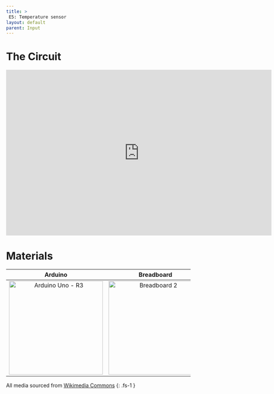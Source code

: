 ```yaml
---
title: >
 E5: Temperature sensor
layout: default
parent: Input
---
```


# The Circuit

<iframe width="725" height="453" src="https://www.tinkercad.com/embed/hN8ev1qhLpB?editbtn=1" frameborder="0" marginwidth="0" marginheight="0" scrolling="no"></iframe>

# Materials

| Arduino | Breadboard | 220Ω & 10kΩ Resistor | TMP36 Temperature Sensor | LED |
|:-----:|:-----:|:-----:|:-----:|:-----:|
| <a title="SparkFun Electronics from Boulder, USA, CC BY 2.0 &lt;https://creativecommons.org/licenses/by/2.0&gt;, via Wikimedia Commons" href="https://commons.wikimedia.org/wiki/File:Arduino_Uno_-_R3.jpg"><img width="256" alt="Arduino Uno - R3" src="https://upload.wikimedia.org/wikipedia/commons/3/38/Arduino_Uno_-_R3.jpg"></a> | <a title="Maskaravivek, CC BY-SA 4.0 &lt;https://creativecommons.org/licenses/by-sa/4.0&gt;, via Wikimedia Commons" href="https://commons.wikimedia.org/wiki/File:Breadboard_2.png"><img width="256" alt="Breadboard 2" src="https://upload.wikimedia.org/wikipedia/commons/thumb/f/f2/Breadboard_2.png/256px-Breadboard_2.png"></a> | <a title="User:Evan-Amos, Public domain, via Wikimedia Commons" href="https://commons.wikimedia.org/wiki/File:Electronic-Axial-Lead-Resistors-Array.png"><img width="256" alt="Electronic-Axial-Lead-Resistors-Array" src="https://upload.wikimedia.org/wikipedia/commons/thumb/c/ce/Electronic-Axial-Lead-Resistors-Array.png/256px-Electronic-Axial-Lead-Resistors-Array.png"></a>| <a title="oomlout, CC BY-SA 2.0 &lt;https://creativecommons.org/licenses/by-sa/2.0&gt;, via Wikimedia Commons" href="https://commons.wikimedia.org/wiki/File:Temperature_Sensor_(TMP36).jpg"><img width="256" alt="Temperature Sensor (TMP36)" src="https://upload.wikimedia.org/wikipedia/commons/thumb/c/c2/Temperature_Sensor_%28TMP36%29.jpg/256px-Temperature_Sensor_%28TMP36%29.jpg"></a> | ![LED]({{ site.baseurl }}/assets/images/LED.png) |

All media sourced from [Wikimedia Commons](https://commons.wikimedia.org/wiki/Main_Page)
{: .fs-1 }
